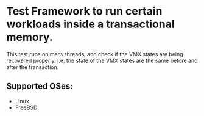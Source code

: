# Test Framework to run certain workloads inside a transactional memory.

This test runs on many threads, and check if the VMX states are being recovered properly. I.e, the state of the VMX states are the same before and after the transaction.

## Supported OSes:
 * Linux
 * FreeBSD
